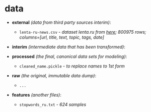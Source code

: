 # data

- **external** _(data from third party sources interim)_:

  - `lenta-ru-news.csv` - _dataset lenta.ru from
    [here](https://github.com/yutkin/Lenta.Ru-News-Dataset/tree/v1.1); 800975
    rows; columns=[url, title, text, topic, tags, date]_

- **interim** _(intermediate data that has been transformed)_:


- **processed** _(the final, canonical data sets for modeling)_:

  - `cleaned_name.pickle` - _to replace names to 1st form_

- **raw** _(the original, immutable data dump)_:

  - `...`

- **features** _(another files)_:
  - `stopwords_ru.txt` - _624 samples_

